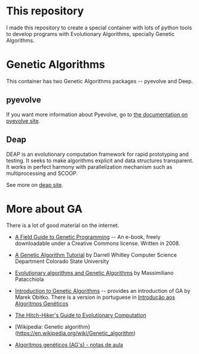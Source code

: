 # This repository

I made this repository to create a special container with lots of python tools to develop programs with Evolutionary Algorithms, specially Genetic Algorithms.

# Genetic Algorithms #

This container has two Genetic Algorithms packages -- pyevolve and Deep.

## pyevolve ##

If you want more information about Pyevolve, go to [the documentation on pyevolve site](http://pyevolve.sourceforge.net/).

## Deap ##

DEAP is an evolutionary computation framework for rapid prototyping and testing.
It seeks to make algorithms explicit and data structures transparent. It works in perfect harmony with parallelization mechanism such as multiprocessing and SCOOP.

See more on [deap site](https://pypi.python.org/pypi/deap).

# More about GA #

There is a lot of good material on the internet.

* [A Field Guide to Genetic Programming](http://www.gp-field-guide.org.uk/p) -- An e-book, freely downloadable under a Creative Commons license. Written in 2008.

* [A Genetic Algorithm Tutorial](http://samizdat.mines.edu/ga_tutorial/ga_tutorial.ps) by Darrell Whitley Computer Science Department Colorado State University

* [Evolutionary algorithms and Genetic Algorithms](https://mpatacchiola.github.io/blog/2017/03/14/dissecting-reinforcement-learning-5.html) by Massimiliano Patacchiola

* [Introduction to Genetic Algorithms](http://www.obitko.com/tutorials/genetic-algorithms/index.php) -- provides an introduction of GA by Marek Obitko. There is a version in portuguese in [Introdução aos Algoritmos
Genéticos](http://www.obitko.com/tutorials/genetic-algorithms/portuguese/)

* [The Hitch-Hiker's Guide to Evolutionary Computation](http://www.aip.de/~ast/EvolCompFAQ/)

* [Wikipedia: Genetic algorithm}(https://en.wikipedia.org/wiki/Genetic_algorithm)

* [Algoritmos genéticos (AG's) - notas de aula](ftp://ftp.dca.fee.unicamp.br/pub/docs/vonzuben/ia707_01/topico6_01.pdf)